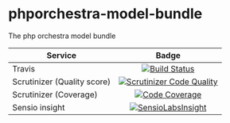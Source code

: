 phporchestra-model-bundle
=========================

The php orchestra model bundle

| Service       | Badge         |
| ------------- |:-------------:|
| Travis | [![Build Status](https://magnum.travis-ci.com/itkg/open-orchestra-model-bundle.svg?token=jFMwikTSYoZgNjR86FGs&branch=master)](https://magnum.travis-ci.com/itkg/open-orchestra-model-bundle) |
| Scrutinizer (Quality score) | [![Scrutinizer Code Quality](https://scrutinizer-ci.com/g/itkg/open-orchestra-model-bundle/badges/quality-score.png?b=master&s=71ff66124e9fc9a89269816323b77fac3c5b8f77)](https://scrutinizer-ci.com/g/itkg/open-orchestra-model-bundle/?branch=master) |
| Scrutinizer (Coverage) | [![Code Coverage](https://scrutinizer-ci.com/g/itkg/open-orchestra-model-bundle/badges/coverage.png?b=master&s=6d7a003f922fc37eb86be51628473e451ebf80da)](https://scrutinizer-ci.com/g/itkg/open-orchestra-model-bundle/?branch=master) |
| Sensio insight | [![SensioLabsInsight](https://insight.sensiolabs.com/projects/e6c86919-8c4a-4b5a-9619-7b671e4a4ae1/big.png)](https://insight.sensiolabs.com/projects/e6c86919-8c4a-4b5a-9619-7b671e4a4ae1) |
